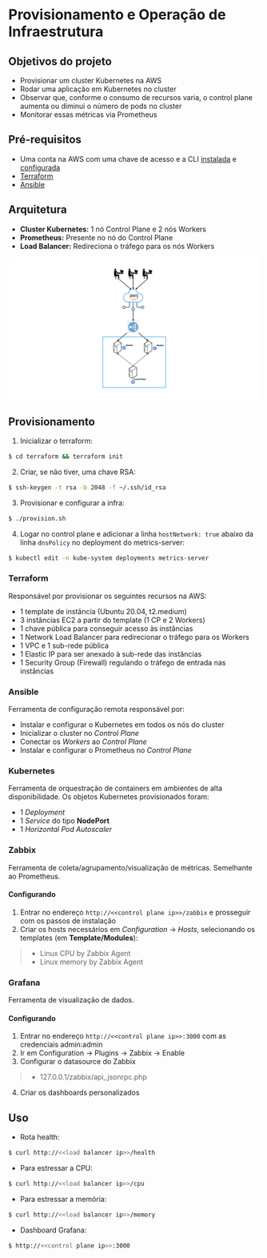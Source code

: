 # Provisionamento e Operação de Infraestrutura

## Objetivos do projeto
* Provisionar um cluster Kubernetes na AWS
* Rodar uma aplicação em Kubernetes no cluster
* Observar que, conforme o consumo de recursos varia, o control plane aumenta ou diminui o número de pods no cluster
* Monitorar essas métricas via Prometheus

## Pré-requisitos
* Uma conta na AWS com uma chave de acesso e a CLI [instalada](https://docs.aws.amazon.com/cli/latest/userguide/getting-started-prereqs.html) e [configurada](https://docs.aws.amazon.com/cli/latest/userguide/cli-chap-configure.html)
* [Terraform](https://developer.hashicorp.com/terraform/tutorials/aws-get-started/install-cli)
* [Ansible](https://docs.ansible.com/ansible/latest/installation_guide/intro_installation.html)

## Arquitetura
* **Cluster Kubernetes:** 1 nó Control Plane e 2 nós Workers
* **Prometheus:** Presente no nó do Control Plane
* **Load Balancer:** Redireciona o tráfego para os nós Workers

![Imagem da arquitetura da infraestrutura](./assets//arquitetura.png)

## Provisionamento

1. Inicializar o terraform:
```bash
$ cd terraform && terraform init
```

2. Criar, se não tiver, uma chave RSA:
```bash
$ ssh-keygen -t rsa -b 2048 -f ~/.ssh/id_rsa
```

3. Provisionar e configurar a infra:
```bash
$ ./provision.sh
```

4. Logar no control plane e adicionar a linha `hostNetwork: true` abaixo da linha `dnsPolicy` no deployment do metrics-server:
```bash
$ kubectl edit -n kube-system deployments metrics-server
```

### Terraform
Responsável por provisionar os seguintes recursos na AWS:
* 1 template de instância (Ubuntu 20.04, t2.medium)
* 3 instâncias EC2 a partir do template (1 CP e 2 Workers)
* 1 chave pública para conseguir acesso às instâncias
* 1 Network Load Balancer para redirecionar o tráfego para os Workers
* 1 VPC e 1 sub-rede pública
* 1 Elastic IP para ser anexado à sub-rede das instâncias
* 1 Security Group (Firewall) regulando o tráfego de entrada nas instâncias

### Ansible
Ferramenta de configuração remota responsável por:
* Instalar e configurar o Kubernetes em todos os nós do cluster
* Inicializar o cluster no _Control Plane_
* Conectar os _Workers_ ao _Control Plane_
* Instalar e configurar o Prometheus no _Control Plane_

### Kubernetes
Ferramenta de orquestração de containers em ambientes de alta disponibilidade. Os objetos Kubernetes provisionados foram:
* 1 _Deployment_
* 1 _Service_ do tipo **NodePort**
* 1 _Horizontal Pod Autoscaler_

### Zabbix
Ferramenta de coleta/agrupamento/visualização de métricas. Semelhante ao Prometheus.

#### Configurando
1. Entrar no endereço `http://<<control plane ip>>/zabbix` e prosseguir com os passos de instalação
2. Criar os hosts necessários em _Configuration_ -> _Hosts_, selecionando os templates (em **Template/Modules**):
> * Linux CPU by Zabbix Agent
> * Linux memory by Zabbix Agent

### Grafana
Ferramenta de visualização de dados.

#### Configurando
1. Entrar no endereço `http://<<control plane ip>>:3000` com as credenciais admin:admin
2. Ir em Configuration -> Plugins -> Zabbix -> Enable
3. Configurar o datasource do Zabbix
> * 127.0.0.1/zabbix/api_jsonrpc.php
4. Criar os dashboards personalizados

## Uso
* Rota health:
```bash
$ curl http://<<load balancer ip>>/health
```

* Para estressar a CPU:
```bash
$ curl http://<<load balancer ip>>/cpu
```

* Para estressar a memória:
```bash
$ curl http://<<load balancer ip>>/memory
```

* Dashboard Grafana:
```bash
$ http://<<control plane ip>>:3000
```
